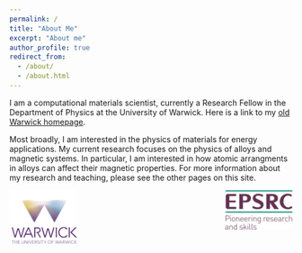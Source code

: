 ```yaml
---
permalink: /
title: "About Me"
excerpt: "About me"
author_profile: true
redirect_from: 
  - /about/
  - /about.html
---
```


I am a computational materials scientist, currently a Research Fellow in the Department of Physics at the University of Warwick. Here is a link to my <a href="https://warwick.ac.uk/fac/sci/hetsys/people/studentscohort1/woodgate/" target="_blank">old Warwick homepage</a>.

Most broadly, I am interested in the physics of materials for energy applications. My current research focuses on the physics of alloys and magnetic systems. In particular, I am interested in how atomic arrangments in alloys can affect their magnetic properties. For more information about my research and teaching, please see the other pages on this site.

<img align='left' style='width: 120px' src='images/warwick_logo.png' alt='Warwick Logo'>

<img align='right' style='width: 120px' src='images/epsrc-logo.png' alt='EPSRC Logo'>
